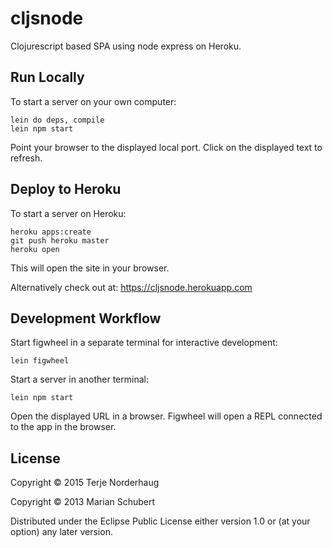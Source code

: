 # cljsnode

Clojurescript based SPA using node express on Heroku.

## Run Locally

To start a server on your own computer:

    lein do deps, compile
    lein npm start

Point your browser to the displayed local port.
Click on the displayed text to refresh.

## Deploy to Heroku

To start a server on Heroku:

    heroku apps:create
    git push heroku master
    heroku open

This will open the site in your browser.

Alternatively check out at:
https://cljsnode.herokuapp.com

## Development Workflow

Start figwheel in a separate terminal for interactive development:

    lein figwheel

Start a server in another terminal:

    lein npm start

Open the displayed URL in a browser. Figwheel will open a REPL connected to the
app in the browser.

## License

Copyright © 2015 Terje Norderhaug

Copyright © 2013 Marian Schubert

Distributed under the Eclipse Public License either version 1.0 or (at
your option) any later version.
